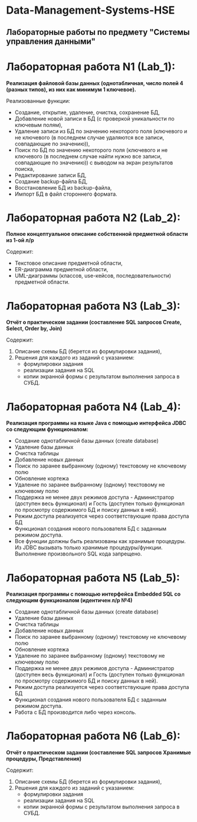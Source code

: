 # Data-Management-Systems-HSE
## Лабораторные работы по предмету "Системы управления данными"


# Лабораторная работа N1 (Lab_1):
**Реализация файловой базы данных (однотабличная, число полей 4 (разных типов), из них как минимум 1 ключевое).** 

Реализованные функции:
- Создание, открытие, удаление, очистка, сохранение БД,
- Добавление новой записи в БД (с проверкой уникальности по ключевым полям),
- Удаление записи из БД по значению некоторого поля (ключевого и не ключевого (в последнем случае удаляются все записи, совпадающие по значению)),
- Поиск по БД по значению некоторого поля (ключевого и не ключевого (в последнем случае найти нужно все записи, совпадающие по значению)) с выводом на экран результатов поиска,
- Редактирование записи БД,
- Создание backup-файла БД,
- Восстановление БД из backup-файла,
- Импорт БД в файл стороннего формата.


# Лабораторная работа N2 (Lab_2):
**Полное концептуальное описание собственной предметной области из 1-ой л/р**

Содержит:
- Текстовое описание предметной области,
- ER-диаграмма предметной области,
- UML-диаграммы (классов, use-кейсов, последовательности) предметной области.


# Лабораторная работа N3 (Lab_3):
**Отчёт о практическом задании (составление SQL запросов Create, Select, Order by, Join)**

Содержит:
1. Описание схемы БД (берется из формулировки задания),
2. Решения для каждого из заданий с указанием:
    - формулировки задания
    - реализации задания на SQL
    - копии экранной формы с результатом выполнения запроса в СУБД.


# Лабораторная работа N4 (Lab_4):
**Реализация программы на языке Java с помощью интерфейса JDBC со следующим функционалом:**

- Создание однотабличной базы данных (create database)
- Удаление базы данных
- Очистка таблицы
- Добавление новых данных
- Поиск по заранее выбранному (одному) текстовому не ключевому полю
- Обновление кортежа
- Удаление по заранее выбранному (одному) текстовому не ключевому полю
- Поддержка не менее двух режимов доступа - Администратор (доступен весь функционал) и Гость (доступен только функционал по просмотру содержимого БД и поиску данных в ней).
- Режим доступа реализуется через соответствующие права доступа БД
- Функционал создания нового пользователя БД с заданным режимом доступа.
- Все функции должны быть реализованы как хранимые процедуры. Из JDBC вызывать только хранимые процедуры/функции. Выполнение произвольного SQL кода запрещено.


# Лабораторная работа N5 (Lab_5):
**Реализация программы с помощью интерфейса Embedded SQL со следующим функционалом (идентичен л/р №4)**

- Создание однотабличной базы данных (create database)
- Удаление базы данных
- Очистка таблицы
- Добавление новых данных
- Поиск по заранее выбранному (одному) текстовому не ключевому полю
- Обновление кортежа
- Удаление по заранее выбранному (одному) текстовому не ключевому полю
- Поддержка не менее двух режимов доступа - Администратор (доступен весь функционал) и Гость (доступен только функционал по просмотру содержимого БД и поиску данных в ней).
- Режим доступа реализуется через соответствующие права доступа БД
- Функционал создания нового пользователя БД с заданным режимом доступа.
- Работа с БД производится либо через консоль.


# Лабораторная работа N6 (Lab_6):
**Отчёт о практическом задании (составление SQL запросов Хранимые процедуры, Представления)**

Содержит:
1. Описание схемы БД (берется из формулировки задания),
2. Решения для каждого из заданий с указанием:
    - формулировки задания
    - реализации задания на SQL
    - копии экранной формы с результатом выполнения запроса в СУБД.

